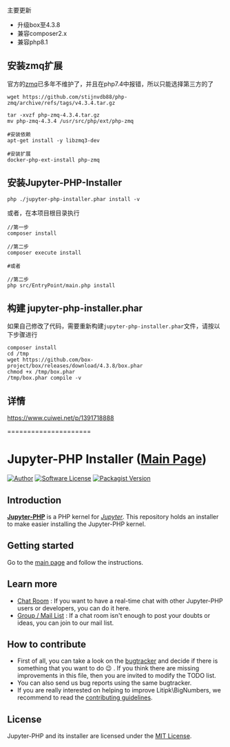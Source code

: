 主要更新

- 升级box至4.3.8
- 兼容composer2.x
- 兼容php8.1

## 安装zmq扩展
官方的[zmq](https://pecl.php.net/package/zmq)已多年不维护了，并且在php7.4中报错，所以只能选择第三方的了
```
wget https://github.com/stijnvdb88/php-zmq/archive/refs/tags/v4.3.4.tar.gz

tar -xvzf php-zmq-4.3.4.tar.gz 
mv php-zmq-4.3.4 /usr/src/php/ext/php-zmq

#安装依赖
apt-get install -y libzmq3-dev

#安装扩展
docker-php-ext-install php-zmq
```

## 安装Jupyter-PHP-Installer
```
php ./jupyter-php-installer.phar install -v
```

或者，在本项目根目录执行
```
//第一步
composer install

//第二步
composer execute install

#或者

//第二步
php src/EntryPoint/main.php install
```

## 构建 jupyter-php-installer.phar
如果自己修改了代码，需要重新构建`jupyter-php-installer.phar`文件，请按以下步骤进行
```
composer install
cd /tmp
wget https://github.com/box-project/box/releases/download/4.3.8/box.phar
chmod +x /tmp/box.phar
/tmp/box.phar compile -v
```

## 详情
https://www.cuiwei.net/p/1391718888

=====================
# Jupyter-PHP Installer ([Main Page](https://litipk.github.io/Jupyter-PHP-Installer/))

[![Author](http://img.shields.io/badge/author-@castarco-blue.svg?style=flat-square)](https://twitter.com/castarco)
[![Software License](https://img.shields.io/badge/license-MIT-brightgreen.svg?style=flat-square)](LICENSE)
[![Packagist Version](https://img.shields.io/packagist/v/Litipk/jupyter-php.svg?style=flat-square)](https://packagist.org/packages/Litipk/jupyter-php)

## Introduction

[**Jupyter-PHP**](https://github.com/Litipk/Jupyter-PHP) is a PHP kernel for [*Jupyter*](http://jupyter.org). This
repository holds an installer to make easier installing the Jupyter-PHP kernel.

## Getting started

Go to the [main page](https://litipk.github.io/Jupyter-PHP-Installer/) and follow the instructions.

## Learn more

 * [Chat Room](https://gitter.im/Litipk/Jupyter-PHP) : If you want to have a real-time chat with other Jupyter-PHP users or developers, you can do it here.
 * [Group / Mail List](https://groups.io/g/jupyter-php) : If a chat room isn't enough to post your doubts or ideas, you can join to our mail list.

## How to contribute

 * First of all, you can take a look on the [bugtracker](https://github.com/Litipk/Jupyter-PHP-Installer/issues) and decide if there is something that you want to do :wink: . If you think there are missing improvements in this file, then you are invited to modify the TODO list.
 * You can also send us bug reports using the same bugtracker.
 * If you are really interested on helping to improve Litipk\BigNumbers, we recommend to read the [contributing guidelines](https://github.com/Litipk/Jupyter-PHP-Installer/blob/master/CONTRIBUTING.md).


## License

Jupyter-PHP and its installer are licensed under the [MIT License](https://github.com/Litipk/Jupyter-PHP-Installer/blob/master/LICENSE).
